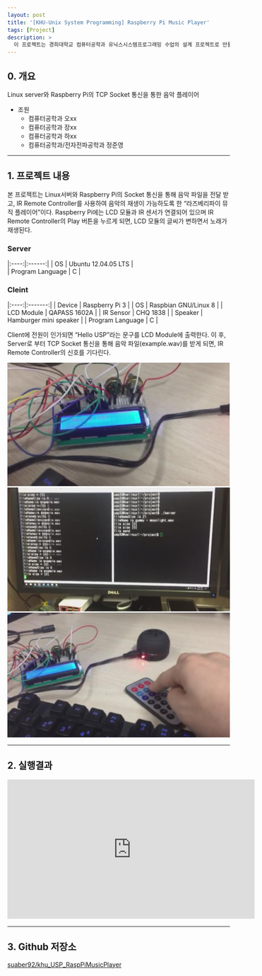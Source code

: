 ```yaml
---
layout: post
title: '[KHU-Unix System Programming] Raspberry Pi Music Player'
tags: [Project]
description: >
  이 프로젝트는 경희대학교 컴퓨터공학과 유닉스시스템프로그래밍 수업의 설계 프로젝트로 만들었습니다.
---
```


## 0. 개요

Linux server와  Raspberry Pi의 TCP Socket 통신을 통한 음악 플레이어  

* 조원  
	* 컴퓨터공학과 오xx
	* 컴퓨터공학과 장xx
	* 컴퓨터공학과 하xx
	* 컴퓨터공학과/전자전파공학과 정준영

***

## 1. 프로젝트 내용

본 프로젝트는 Linux서버와 Raspberry Pi의 Socket 통신을 통해 음악 파일을 전달 받고, IR Remote Controller를 사용하여 음악의 재생이 가능하도록 한 “라즈베리파이 뮤직 플레이어”이다. Raspberry Pi에는 LCD 모듈과 IR 센서가 연결되어 있으며 IR Remote Controller의 Play 버튼을 누르게 되면, LCD 모듈의 글씨가 변하면서 노래가 재생된다.  

### Server  

|:----:|:------:|
| OS | Ubuntu 12.04.05 LTS |   
| Program Language | C     |  

### Cleint  

|:----:|:-------:|
| Device | Raspberry Pi 3 |
| OS | Raspbian GNU/Linux 8 |
| LCD Module | QAPASS 1602A |
| IR Sensor | CHQ 1838 |
| Speaker | Hamburger mini speaker |
| Program Language | C |  

Client에 전원이 인가되면 “Hello USP”라는 문구를 LCD Module에 출력한다. 이 후, Server로 부터 TCP Socket 통신을 통해 음악 파일(example.wav)를 받게 되면, IR Remote Controller의 신호를 기다린다.  

![](/public/img/project/usp-1.png)  
![](/public/img/project/usp-2.png)  
![](/public/img/project/usp-3.png)  

***  

## 2. 실행결과 

<iframe width="560" height="315" src="https://www.youtube.com/embed/IBv3-7qRPxQ" frameborder="0" allowfullscreen></iframe>

***

## 3. Github 저장소

[suaber92/khu_USP_RaspPiMusicPlayer](https://github.com/sauber92/khu_USP_RaspPiMusicPlayer)
